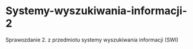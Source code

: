 # Systemy-wyszukiwania-informacji-2
Sprawozdanie 2. z przedmiotu systemy wyszukiwania informacji (SWI) 
